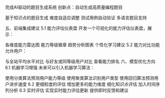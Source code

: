 完成AI驱动的题目生成系统 
创新点：自动生成高质量编程题目

基于知识点的题目生成
难度自适应调整
测试用例自动验证
多语言题目支持


五、前端集成建议
5.1 能力评估仪表盘
开发一个可视化的能力评估仪表盘，展示：

各维度能力雷达图
能力等级徽章
趋势分析图表
个性化学习建议
5.2 能力对比功能
允许用户：

与全站平均水平对比
与好友或同等级用户对比
查看能力排名
六、模型优化方向
6.1 机器学习增强
未来可以引入机器学习算法：

使用分类算法预测用户能力等级
使用聚类算法识别用户类型
使用回归算法预测用户进步速度
6.2 更细粒度的评估
增加更多的能力维度
细化知识点评估
加入时间序列分析
6.3 实时评估
实现实时能力评估更新
提供即时反馈和建议
